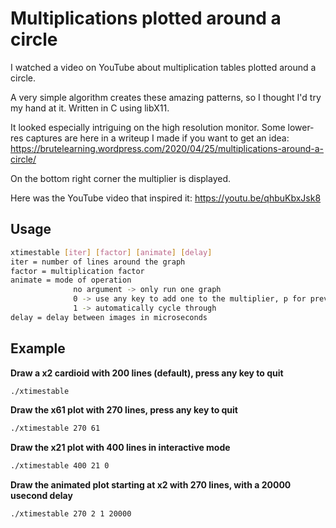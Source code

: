 # Multiplications plotted around a circle

I watched a video on YouTube about multiplication tables plotted around a circle.

A very simple algorithm creates these amazing patterns, so I thought I'd try my hand at it.  Written in C using libX11.

It looked especially intriguing on the high resolution monitor.  Some lower-res captures are here in a writeup I made if you want to get an idea:
https://brutelearning.wordpress.com/2020/04/25/multiplications-around-a-circle/

On the bottom right corner the multiplier is displayed.

Here was the YouTube video that inspired it:
https://youtu.be/qhbuKbxJsk8

## Usage
```bash
xtimestable [iter] [factor] [animate] [delay]
iter = number of lines around the graph
factor = multiplication factor
animate = mode of operation
              no argument -> only run one graph
              0 -> use any key to add one to the multiplier, p for previous, q to quit 
              1 -> automatically cycle through 
delay = delay between images in microseconds
```
## Example
**Draw a x2 cardioid with 200 lines (default), press any key to quit**
```bash
./xtimestable
```
**Draw the x61 plot with 270 lines, press any key to quit**
```bash
./xtimestable 270 61
```
**Draw the x21 plot with 400 lines in interactive mode**
```bash
./xtimestable 400 21 0
```
**Draw the animated plot starting at x2 with 270 lines, with a 20000 usecond delay**
```bash
./xtimestable 270 2 1 20000
```
